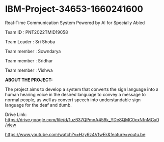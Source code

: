 # IBM-Project-34653-1660241600
Real-Time Communication System Powered by AI for Specially Abled

Team ID : PNT2022TMID19058

Team Leader : Sri Shoba

Team member : Sowndarya

Team member : Sridhar

Team member : Vishwa

**ABOUT THE PROJECT:**

The project aims to develop a system that converts the sign language into a human hearing voice in the desired language to convey a message to normal people, as well as convert speech into understandable sign language for the deaf and dumb.

Drive Link: https://drive.google.com/file/d/1uz637QPmnA459k_YDe8QMC0cxNfnMCx0/view

https://www.youtube.com/watch?v=Hzy6z4VfwEk&feature=youtu.be
